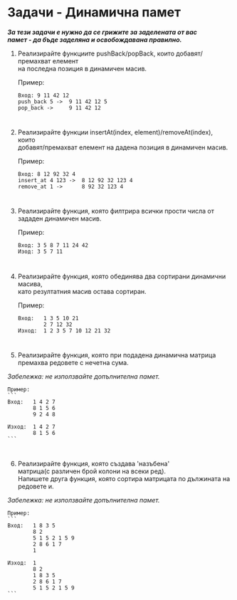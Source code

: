 # **Задачи - Динамична памет**

***За тези задачи е нужно да се грижите за заделената от вас***<br>
***памет - да бъде заделяна и освобождавана правилно.<br>***

1. Реализирайте функциите pushBack/popBack, които добавят/премахват елемент<br>
на последна позиция в динамичен масив.<br>

    Пример:
    ```
    Вход: 9 11 42 12
    push_back 5 ->  9 11 42 12 5
    pop_back ->     9 11 42 12
    ```
#
2. Реализирайте функции insertAt(index, element)/removeAt(index), които<br>
добавят/премахват елемент на дадена позиция в динамичен масив.<br>

    Пример:
    ```
    Вход: 8 12 92 32 4
    insert_at 4 123 ->  8 12 92 32 123 4
    remove_at 1 ->      8 92 32 123 4
    ```
#
3. Реализирайте функция, която филтрира всички прости числа от зададен динамичен масив.<br>

    Пример:
    ```
    Вход: 3 5 8 7 11 24 42
    Изод: 3 5 7 11
    ```
#
4. Реализирайте функция, която обединява два сортирани динамични масива,<br>
като резултатния масив остава сортиран.<br>

    Пример:
    ```
    Вход:   1 3 5 10 21
            2 7 12 32
    Изход:  1 2 3 5 7 10 12 21 32
    ```
#
5. Реализирайте функция, която при подадена динамична матрица<br>
премахва редовете с нечетна сума.<br>

*Забележка: не използвайте допълнителна памет.*<br>

    Пример:
    ```
    Вход:   1 4 2 7
            8 1 5 6
            9 2 4 8

    Изход:  1 4 2 7
            8 1 5 6
    ```
#
6. Реализирайте функция, която създава 'назъбена' <br>
матрица(с различен брой колони на всеки ред).<br>
Напишете друга функция, която сортира матрицата по дължината на редовете и.<br>

*Забележка: не използвайте допълнителна памет.*<br>

    Пример:
    ```
    Вход:   1 8 3 5
            8 2
            5 1 5 2 1 5 9
            2 8 6 1 7
            1

    Изход:  1
            8 2
            1 8 3 5
            2 8 6 1 7
            5 1 5 2 1 5 9
    ```
#